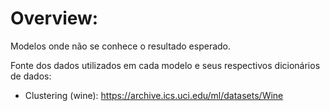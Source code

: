 # Overview:
Modelos onde não se conhece o resultado esperado.

Fonte dos dados utilizados em cada modelo e seus respectivos dicionários de dados:

- Clustering (wine): https://archive.ics.uci.edu/ml/datasets/Wine

